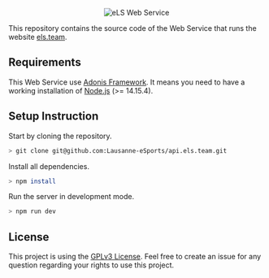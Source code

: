 <p align="center">
  <img src="https://user-images.githubusercontent.com/2793951/50857159-1aa75080-138d-11e9-9493-af0d87f27980.jpg" alt="eLS Web Service">
</p>

This repository contains the source code of the Web Service that runs the website [els.team](https://els.team).

## Requirements

This Web Service use [Adonis Framework](https://adonisjs.com/). It means you need to have a working installation of [Node.js](https://nodejs.org/en/) (>= 14.15.4).

## Setup Instruction

Start by cloning the repository.

```bash
> git clone git@github.com:Lausanne-eSports/api.els.team.git
```

Install all dependencies.

```bash
> npm install
```

Run the server in development mode.

```bash
> npm run dev
```

## License

This project is using the [GPLv3 License](https://choosealicense.com/licenses/gpl-3.0/).
Feel free to create an issue for any question regarding your rights to use this project.
